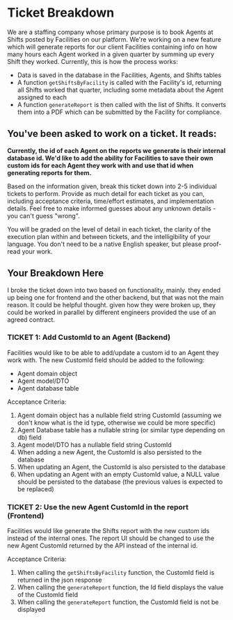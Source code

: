 # Ticket Breakdown
We are a staffing company whose primary purpose is to book Agents at Shifts posted by Facilities on our platform. We're working on a new feature which will generate reports for our client Facilities containing info on how many hours each Agent worked in a given quarter by summing up every Shift they worked. Currently, this is how the process works:

- Data is saved in the database in the Facilities, Agents, and Shifts tables
- A function `getShiftsByFacility` is called with the Facility's id, returning all Shifts worked that quarter, including some metadata about the Agent assigned to each
- A function `generateReport` is then called with the list of Shifts. It converts them into a PDF which can be submitted by the Facility for compliance.

## You've been asked to work on a ticket. It reads:

**Currently, the id of each Agent on the reports we generate is their internal database id. We'd like to add the ability for Facilities to save their own custom ids for each Agent they work with and use that id when generating reports for them.**


Based on the information given, break this ticket down into 2-5 individual tickets to perform. Provide as much detail for each ticket as you can, including acceptance criteria, time/effort estimates, and implementation details. Feel free to make informed guesses about any unknown details - you can't guess "wrong".


You will be graded on the level of detail in each ticket, the clarity of the execution plan within and between tickets, and the intelligibility of your language. You don't need to be a native English speaker, but please proof-read your work.

## Your Breakdown Here
I broke the ticket down into two based on functionality, mainly. they ended up being one for frontend and the other backend, but that was not the main reason. It could be helpful thought.
given how they were broken up, they could be worked in parallel by different engineers provided the use of an agreed contract.

### TICKET 1: Add CustomId to an Agent (Backend)
Facilities would like to be able to add/update a custom id to an Agent they work with.
The new CustomId field should be added to the following:
- Agent domain object
- Agent model/DTO
- Agent database table

Acceptance Criteria:
1. Agent domain object has a nullable field string CustomId (assuming we don't know what is the id type, otherwise we could be more specific)
2. Agent Database table has a nullable string (or similar type depending on db) field 
3. Agent model/DTO has a nullable field string CustomId
4. When adding a new Agent, the CustomId is also persisted to the database
5. When updating an Agent, the CustomId is also persisted to the database
6. When updating an Agent with an empty CustomId value, a NULL value should be persisted to the database (the previous values is expected to be replaced)

### TICKET 2: Use the new Agent CustomId in the report (Frontend)
Facilities would like generate the Shifts report with the new custom ids instead of the internal ones.
The report UI should be changed to use the new Agent CustomId returned by the API instead of the internal id. 

Acceptance Criteria:
1. When calling the `getShiftsByFacility` function, the CustomId field is returned in the json response
2. When calling the `generateReport` function, the Id field displays the value of the CustomId field
3. When calling the `generateReport` function, the CustomId field is not be displayed


